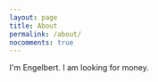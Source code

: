 ```yaml
---
layout: page
title: About
permalink: /about/
nocomments: true
---
```


I'm Engelbert. I am looking for money.
